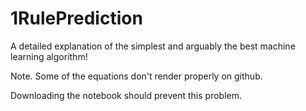 # 1RulePrediction

A detailed explanation of the simplest and arguably the best machine learning algorithm!

Note. Some of the equations don't render properly on github. 

Downloading the notebook should prevent this problem.
